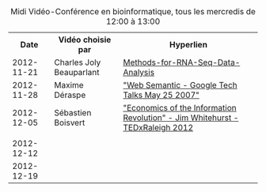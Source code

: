 <table>
  <caption>Midi Vidéo-Conférence en bioinformatique, tous les mercredis de 12:00 à 13:00</caption>
  <tr>
    <th>Date</th>
    <th>Vidéo choisie par</th>
    <th>Hyperlien</th>
  </tr>
  <tr>
     <td>2012-11-21</td>
     <td>Charles Joly Beauparlant</td>
     <td>
     <a href="http://www.ngsleaders.org/Events/Calendar/Webinar--Methods-for-RNA-Seq-Data-Analysis/">Methods-for-RNA-Seq-Data-Analysis</a></td>
  </tr>
  <tr>
     <td>2012-11-28</td>
     <td>Maxime Déraspe</td>
     <td>
     <a href="http://www.youtube.com/watch?v=mW12yS1sxfI&feature=gv">"Web Semantic - Google Tech Talks May 25 2007"</a>
     </td>
  <tr>
     <td>2012-12-05</td>
     <td>Sébastien Boisvert</td>
     <td>
     <a href="http://www.youtube.com/watch?v=6ag8DiOWG1I">"Economics of the Information Revolution" - Jim Whitehurst - TEDxRaleigh 2012</a>
  </tr>
  <tr>
     <td></td>
     <td></td>
     <td>
       <a href="http://www.ted.com/talks/john_underkoffler_drive_3d_data_with_a_gesture.html" - John Underkoffler: Pointing to the future of UI</a></td>
     </td>
  <tr>
     <td>2012-12-12</td>
     <td></td>
     <td></td>
  <tr>
  <tr>
     <td>2012-12-19</td>
     <td></td>
     <td></td>
  <tr>
</table>
